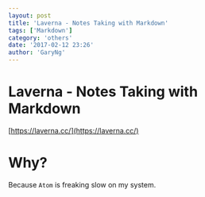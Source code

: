 ```yaml
---
layout: post
title: 'Laverna - Notes Taking with Markdown'
tags: ['Markdown']
category: 'others'
date: '2017-02-12 23:26'
author: 'GaryNg'
---
```


# Laverna - Notes Taking with Markdown

[https://laverna.cc/](https://laverna.cc/)

# Why?
Because `Atom` is freaking slow on my system.
